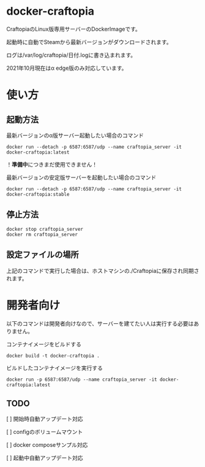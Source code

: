 # docker-craftopia

CraftopiaのLinux版専用サーバーのDockerImageです。

起動時に自動でSteamから最新バージョンがダウンロードされます。

ログは/var/log/craftopia/日付.logに書き込まれます。

2021年10月現在はα edge版のみ対応しています。

# 使い方

## 起動方法

最新バージョンのα版サーバー起動したい場合のコマンド
```
docker run --detach -p 6587:6587/udp --name craftopia_server -it docker-craftopia:latest
```

！**準備中**につきまだ使用できません！

最新バージョンの安定版サーバーを起動したい場合のコマンド
```
docker run --detach -p 6587:6587/udp --name craftopia_server -it docker-craftopia:stable
```

## 停止方法
```
docker stop craftopia_server
docker rm craftopia_server 
```

## 設定ファイルの場所
上記のコマンドで実行した場合は、ホストマシンの./Craftopiaに保存され同期されます。

# 開発者向け

以下のコマンドは開発者向けなので、サーバーを建てたい人は実行する必要はありません。

コンテナイメージをビルドする
```
docker build -t docker-craftopia .
```

ビルドしたコンテナイメージを実行する
```
docker run -p 6587:6587/udp --name craftopia_server -it docker-craftopia:latest
```

## TODO
[ ] 開始時自動アップデート対応

[ ] configのボリュームマウント

[ ] docker composeサンプル対応

[ ] 起動中自動アップデート対応
